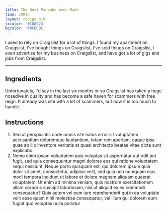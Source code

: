 ```yaml
---
title: The Best Pancake ever Made
time: 20Min
layout: recipe.njk
txcolor: '#CD8923'
bgcolor: '#BCBCBC'
---
```

I used to rely on Craigslist for a lot of things. I found my apartment on Craigslist, I've bought things on Craigslist, I've sold things on Craigslist, I even advertise for my business on Craigslist, and have got a lot of gigs and jobs from Craigslist.

***

## Ingredients
Unfortunately, I'd say in the last six months or so Craigslist has taken a huge nosedive in quality and has become a safe haven for scammers with free reign. It already was site with a lot of scammers, but now it is too much to handle.

## Instructions
1. Sed ut perspiciatis unde omnis iste natus error sit voluptatem accusantium doloremque laudantium, totam rem aperiam, eaque ipsa quae ab illo inventore veritatis et quasi architecto beatae vitae dicta sunt explicabo. 
2. Nemo enim ipsam voluptatem quia voluptas sit aspernatur aut odit aut fugit, sed quia consequuntur magni dolores eos qui ratione voluptatem sequi nesciunt. Neque porro quisquam est, qui dolorem ipsum quia dolor sit amet, consectetur, adipisci velit, sed quia non numquam eius modi tempora incidunt ut labore et dolore magnam aliquam quaerat voluptatem. Ut enim ad minima veniam, quis nostrum exercitationem ullam corporis suscipit laboriosam, nisi ut aliquid ex ea commodi consequatur? Quis autem vel eum iure reprehenderit qui in ea voluptate velit esse quam nihil molestiae consequatur, vel illum qui dolorem eum fugiat quo voluptas nulla pariatur